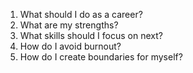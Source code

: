 1. What should I do as a career?
1. What are my strengths?
1. What skills should I focus on next?
1. How do I avoid burnout?
1. How do I create boundaries for myself?

